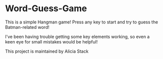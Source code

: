 # Word-Guess-Game


This is a simple Hangman game! Press any key to start and try to guess the Batman-related word!

I've been having trouble getting some key elements working, so even a keen eye for small mistakes would be helpful!

This project is maintained by Alicia Stack

